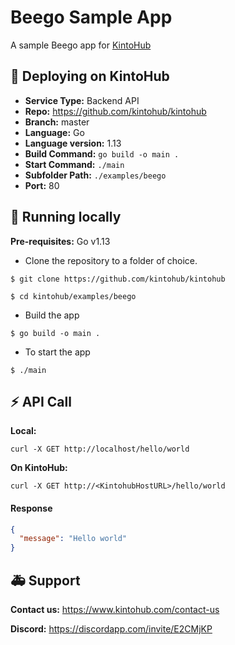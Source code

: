 # Beego Sample App

A sample Beego app for [KintoHub](https://kintohub.com)

## :rocket: Deploying on KintoHub

- **Service Type:** Backend API
- **Repo:** https://github.com/kintohub/kintohub
- **Branch:** master
- **Language:** Go
- **Language version:** 1.13
- **Build Command:** `go build -o main .`
- **Start Command:** `./main`
- **Subfolder Path:** `./examples/beego`
- **Port:** 80

## :hammer: Running locally

**Pre-requisites:** Go v1.13

- Clone the repository to a folder of choice.

```
$ git clone https://github.com/kintohub/kintohub

$ cd kintohub/examples/beego
```

- Build the app

```
$ go build -o main .
```

- To start the app 

```
$ ./main
```

## :zap: API Call

**Local:**
```
curl -X GET http://localhost/hello/world
```

**On KintoHub:**
```
curl -X GET http://<KintohubHostURL>/hello/world
```

#### Response
```json
{
  "message": "Hello world"
}
```  

## :ambulance: Support

**Contact us:** https://www.kintohub.com/contact-us

**Discord:** https://discordapp.com/invite/E2CMjKP
